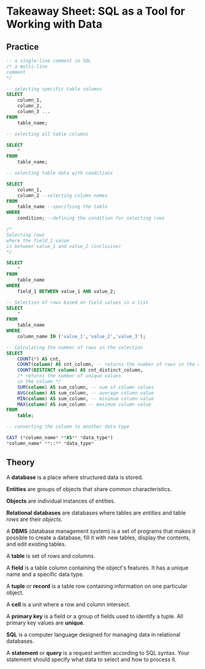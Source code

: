 # Takeaway Sheet: SQL as a Tool for Working with Data

## Practice

```sql
-- a single-line comment in SQL
/* a multi-line
comment 
*/
```

```sql
-- selecting specific table columns
SELECT 
	column_1,
	column_2, 
	column_3 ...  
FROM 
	table_name;

-- selecting all table columns

SELECT 
	* 
FROM 
	table_name;
```

```sql
-- selecting table data with conditions

SELECT 
	column_1, 
	column_2 --selecting column names
FROM 
	table_name --specifying the table
WHERE 
	condition; --defining the condition for selecting rows
```

```sql
/*
Selecting rows 
where the field_1 value
is between value_1 and value_2 (inclusive)
*/

SELECT 
	* 
FROM 
	table_name
WHERE 
	field_1 BETWEEN value_1 AND value_2;

```

```sql
-- Selection of rows based on field values in a list
SELECT 
	* 
FROM 
	table_name
WHERE 
	column_name IN ('value_1','value_2','value_3');
```

```sql
-- Calculating the number of rows in the selection
SELECT 
	COUNT(*) AS cnt,
	COUNT(column) AS cnt_column, -- returns the number of rows in the column
	COUNT(DISTINCT column) AS cnt_distinct_column, 
	/* returns the number of unique values
	in the column */
	SUM(column) AS sum_column, -- sum of column values
	AVG(column) AS sum_column, -- average column value
	MIN(column) AS sum_column, -- minimum column value
	MAX(column) AS sum_column -- maximum column value
FROM
	table;
```

```sql
-- converting the column to another data type

CAST (*column_name* **AS** *data_type*) 
*column_name* **::** *data_type*
```

## Theory

A **database** is a place where structured data is stored.

**Entities** are groups of objects that share common characteristics. 

**Objects** are individual instances of entities. 

**Relational databases** are databases where tables are *entities* and table *rows* are their *objects*. 

A **DBMS** (database management system) is a set of programs that makes it possible to create a database, fill it with new tables, display the contents, and edit existing tables.

A **table** is set of rows and columns. 

A **field** is a table column containing the object's features. It has a unique name and a specific data type. 

A **tuple** or **record** is a table row containing information on one particular object. 

A **cell** is a unit where a row and column intersect.

A **primary key** is a field or a group of fields used to identify a tuple. All primary key values are **unique**. 

**SQL** is a computer language designed for managing data in relational databases. 

A **statement** or **query** is a request written according to SQL syntax. Your statement should specify what data to select and how to process it.